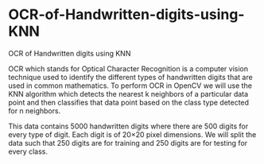 # OCR-of-Handwritten-digits-using-KNN
OCR of Handwritten digits using KNN


OCR which stands for Optical Character Recognition is a computer vision technique used to identify the different types of handwritten digits that are used in common mathematics.
To perform OCR in OpenCV we will use the KNN algorithm which detects the nearest k neighbors of a particular data point and then classifies that data point based on the class type detected for n neighbors.


This data contains 5000 handwritten digits where there are 500 digits for every type of digit. Each digit is of 20×20 pixel dimensions. 
We will split the data such that 250 digits are for training and 250 digits are for testing for every class.
